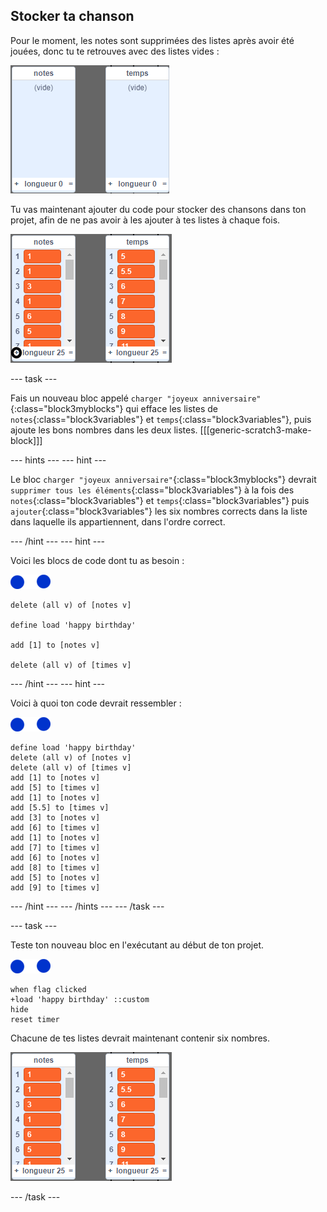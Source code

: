 ## Stocker ta chanson

Pour le moment, les notes sont supprimées des listes après avoir été jouées, donc tu te retrouves avec des listes vides :

![Listes vides](images/empty-lists.png)

Tu vas maintenant ajouter du code pour stocker des chansons dans ton projet, afin de ne pas avoir à les ajouter à tes listes à chaque fois.

![Ajouter des notes et des temps aux listes](images/lists-add-annotated.png)

\--- task \---

Fais un nouveau bloc appelé `charger "joyeux anniversaire"`{:class="block3myblocks"} qui efface les listes de `notes`{:class="block3variables"} et `temps`{:class="block3variables"}, puis ajoute les bons nombres dans les deux listes. [[[generic-scratch3-make-block]]]

\--- hints \--- \--- hint \---

Le bloc `charger "joyeux anniversaire"`{:class="block3myblocks"} devrait `supprimer tous les éléments`{:class="block3variables"} à la fois des `notes`{:class="block3variables"} et `temps`{:class="block3variables"} puis `ajouter`{:class="block3variables"} les six nombres corrects dans la liste dans laquelle ils appartiennent, dans l'ordre correct.

\--- /hint \--- \--- hint \---

Voici les blocs de code dont tu as besoin :

![notes-sprite](images/note-sprite.png)

```blocks3
delete (all v) of [notes v]

define load 'happy birthday'

add [1] to [notes v]

delete (all v) of [times v]
```

\--- /hint \--- \--- hint \---

Voici à quoi ton code devrait ressembler :

![notes-sprite](images/note-sprite.png)

```blocks3
define load 'happy birthday'
delete (all v) of [notes v]
delete (all v) of [times v]
add [1] to [notes v]
add [5] to [times v]
add [1] to [notes v]
add [5.5] to [times v]
add [3] to [notes v]
add [6] to [times v]
add [1] to [notes v]
add [7] to [times v]
add [6] to [notes v]
add [8] to [times v]
add [5] to [notes v]
add [9] to [times v]
```

\--- /hint \--- \--- /hints \--- \--- /task \---

\--- task \---

Teste ton nouveau bloc en l'exécutant au début de ton projet.

![notes-sprite](images/note-sprite.png)

```blocks3
when flag clicked
+load 'happy birthday' ::custom
hide
reset timer
```

Chacune de tes listes devrait maintenant contenir six nombres.

![Listes de notes et de temps](images/lists-add.png)

\--- /task \---